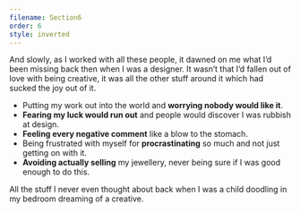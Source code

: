 ```yaml
---
filename: Section6
order: 6
style: inverted
---
```

And slowly, as I worked with all these people, it dawned on me what I’d been missing back then when I was a designer. It wasn’t that I’d fallen out of love with being creative, it was all the other stuff around it which had sucked the joy out of it. 

* Putting my work out into the world and **worrying nobody would like it**.
* **Fearing my luck would run out** and people would discover I was rubbish at design.
* **Feeling every negative comment** like a blow to the stomach. 
* Being frustrated with myself for **procrastinating** so much and not just getting on with it. 
* **Avoiding actually selling** my jewellery, never being sure if I was good enough to do this.  

All the stuff I never even thought about back when I was a child doodling in my bedroom dreaming of a creative.